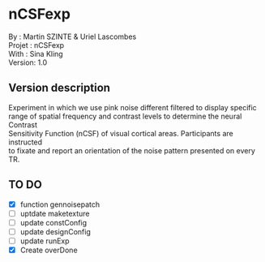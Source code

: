 # nCSFexp
By :      Martin SZINTE & Uriel Lascombes<br/>
Projet :  nCSFexp<br/>
With :    Sina Kling<br/>
Version:  1.0<br/>

## Version description
Experiment in which we use pink noise different filtered to display specific <br/>
range of spatial frequency and contrast levels to determine the neural Contrast <br/>
Sensitivity Function (nCSF) of visual cortical areas. Participants are instructed<br/>
to fixate and report an orientation of the noise pattern presented on every TR.

## TO DO 
- [x] function gennoisepatch
- [ ] uptdate maketexture 
- [ ] update constConfig
- [ ] update designConfig 
- [ ] update runExp
- [x] Create overDone
